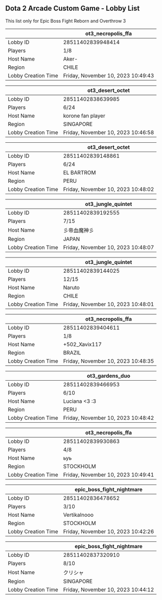 ## Dota 2 Arcade Custom Game - Lobby List

This list only for Epic Boss Fight Reborn and Overthrow 3

|  | ot3_necropolis_ffa |
| ------ | ------ |
| Lobby ID | 28511402839948414 |
| Players | 1/8 |
| Host Name | Aker- |
| Region | CHILE |
| Lobby Creation Time | Friday, November 10, 2023 10:49:43 |


|  | ot3_desert_octet |
| ------ | ------ |
| Lobby ID | 28511402838639985 |
| Players | 6/24 |
| Host Name | korone fan player |
| Region | SINGAPORE |
| Lobby Creation Time | Friday, November 10, 2023 10:46:58 |


|  | ot3_desert_octet |
| ------ | ------ |
| Lobby ID | 28511402839148861 |
| Players | 6/24 |
| Host Name | EL BARTROM |
| Region | PERU |
| Lobby Creation Time | Friday, November 10, 2023 10:48:02 |


|  | ot3_jungle_quintet |
| ------ | ------ |
| Lobby ID | 28511402839192555 |
| Players | 7/15 |
| Host Name | 彡帝血魔神彡 |
| Region | JAPAN |
| Lobby Creation Time | Friday, November 10, 2023 10:48:07 |


|  | ot3_jungle_quintet |
| ------ | ------ |
| Lobby ID | 28511402839144025 |
| Players | 12/15 |
| Host Name | Naruto |
| Region | CHILE |
| Lobby Creation Time | Friday, November 10, 2023 10:48:01 |


|  | ot3_necropolis_ffa |
| ------ | ------ |
| Lobby ID | 28511402839404611 |
| Players | 1/8 |
| Host Name | +502_Xavix117 |
| Region | BRAZIL |
| Lobby Creation Time | Friday, November 10, 2023 10:48:35 |


|  | ot3_gardens_duo |
| ------ | ------ |
| Lobby ID | 28511402839466953 |
| Players | 6/10 |
| Host Name | Luciana <3 :3 |
| Region | PERU |
| Lobby Creation Time | Friday, November 10, 2023 10:48:42 |


|  | ot3_necropolis_ffa |
| ------ | ------ |
| Lobby ID | 28511402839930863 |
| Players | 4/8 |
| Host Name | ьуь |
| Region | STOCKHOLM |
| Lobby Creation Time | Friday, November 10, 2023 10:49:41 |


|  | epic_boss_fight_nightmare |
| ------ | ------ |
| Lobby ID | 28511402836478652 |
| Players | 3/10 |
| Host Name | Vertikalnooo |
| Region | STOCKHOLM |
| Lobby Creation Time | Friday, November 10, 2023 10:42:26 |


|  | epic_boss_fight_nightmare |
| ------ | ------ |
| Lobby ID | 28511402837320910 |
| Players | 8/10 |
| Host Name | クリシャ |
| Region | SINGAPORE |
| Lobby Creation Time | Friday, November 10, 2023 10:44:12 |



